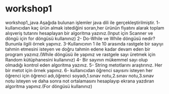 # workshop1
 workshop1_java
Aşağıda bulunan işlemler java dili ile gerçekleştirilmiştir.
1- kullanıcıdan kaç ürün almak istediğini soran,her ürünün fiyatını alarak toplam alışveriş tutarını hesaplayan bir algoritma yazınız.(Input için Scanner ve döngü için for döngüsü kullanınız)
2- Do-While ve While döngüsü nedir? Bununla ilgili örnek yapınız.
3-Kullanıcının 1 ile 10 arasında rastgele bir sayıyı tahmin etmesini isteyen ve doğru tahmin edene kadar devam eden bir program yazınız.(While döngüsü ile yapınız ve rastgele sayı üretmek için Random kütüphanesini kullanınız)
4- Bir sayının mükemmel sayı olup olmadığı kontrol eden algoritma yazınız.
5- String metotlarını araştırınız. Her bir metot için örnek yapınız.
6- kullanıcıdan öğrenci sayısını isteyen her öğrenci için öğrenci adı,öğrenci soyadı,1.sınav notu,2.sınav notu,3.sınav notu isteyen ve daha sonra not ortalamasını hesaplayıp ekrana yazdıran algoritma yapınız.(For döngüsü kullanınız)
